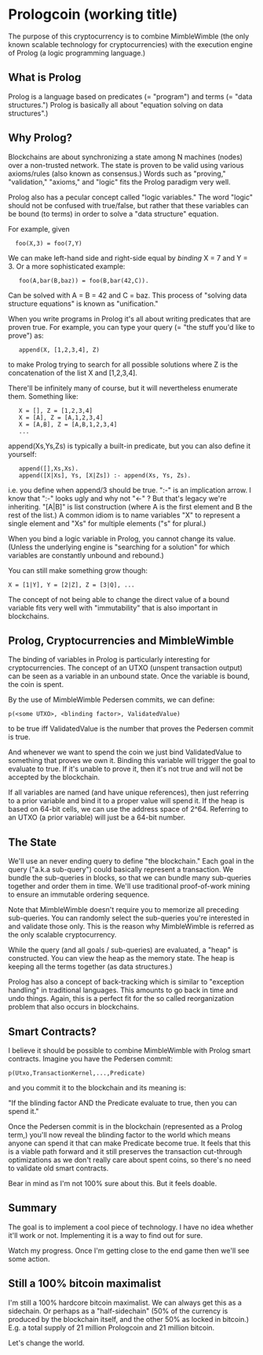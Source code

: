# Prologcoin (working title)

The purpose of this cryptocurrency is to combine MimbleWimble (the
only known scalable technology for cryptocurrencies) with the
execution engine of Prolog (a logic programming language.)

## What is Prolog

Prolog is a language based on predicates (= "program") and terms (=
"data structures.") Prolog is basically all about "equation solving on
data structures".)

## Why Prolog?

Blockchains are about synchronizing a state among N machines (nodes)
over a non-trusted network. The state is proven to be valid using
various axioms/rules (also known as consensus.) Words such as
"proving," "validation," "axioms," and "logic" fits the Prolog
paradigm very well.

Prolog also has a pecular concept called "logic variables." The word
"logic" should not be confused with true/false, but rather that these
variables can be bound (to terms) in order to solve a "data structure"
equation.

For example, given

```
  foo(X,3) = foo(7,Y)
```

We can make left-hand side and right-side equal by _binding_ X = 7 and
Y = 3. Or a more sophisticated example:

```
   foo(A,bar(B,baz)) = foo(B,bar(42,C)). 
```

Can be solved with A = B = 42 and C = baz. This process of "solving
data structure equations" is known as "unification."

When you write programs in Prolog it's all about writing predicates
that are proven true. For example, you can type your query (= "the
stuff you'd like to prove") as:

```
   append(X, [1,2,3,4], Z)
```

to make Prolog trying to search for all possible solutions where Z is
the concatenation of the list X and [1,2,3,4].

There'll be infinitely many of course, but it will nevertheless
enumerate them. Something like:

```
   X = [], Z = [1,2,3,4]
   X = [A], Z = [A,1,2,3,4]
   X = [A,B], Z = [A,B,1,2,3,4]
   ...
```

append(Xs,Ys,Zs) is typically a built-in predicate, but you can also define
it yourself:

```
   append([],Xs,Xs).
   append([X|Xs], Ys, [X|Zs]) :- append(Xs, Ys, Zs).
```

i.e. you define when append/3 should be true. ":-" is an implication
arrow. I know that ":-" looks ugly and why not "<-" ? But that's
legacy we're inheriting. "[A|B]" is list construction (where A is
the first element and B the rest of the list.) A common idiom is to
name variables "X" to represent a single element and "Xs" for multiple
elements ("s" for plural.)

When you bind a logic variable in Prolog, you cannot change its
value. (Unless the underlying engine is "searching for a solution" for
which variables are constantly unbound and rebound.)

You can still make something grow though:

```
X = [1|Y], Y = [2|Z], Z = [3|Q], ...
```

The concept of not being able to change the direct value of a bound
variable fits very well with "immutability" that is also
important in blockchains.

## Prolog, Cryptocurrencies and MimbleWimble

The binding of variables in Prolog is particularly interesting for
cryptocurrencies. The concept of an UTXO (unspent transaction output)
can be seen as a variable in an unbound state. Once the variable is
bound, the coin is spent.

By the use of MimbleWimble Pedersen commits, we can define:

```
p(<some UTXO>, <blinding factor>, ValidatedValue)
```

to be true iff ValidatedValue is the number that proves the Pedersen
commit is true.

And whenever we want to spend the coin we just bind ValidatedValue to
something that proves we own it. Binding this variable will trigger
the goal to evaluate to true. If it's unable to prove it, then it's
not true and will not be accepted by the blockchain.

If all variables are named (and have unique references), then just
referring to a prior variable and bind it to a proper value will spend
it. If the heap is based on 64-bit cells, we can use the address space
of 2^64. Referring to an UTXO (a prior variable) will just be a 64-bit
number.

## The State

We'll use an never ending query to define "the blockchain." Each goal
in the query ("a.k.a sub-query") could basically represent a
transaction. We bundle the sub-queries in blocks, so that we can
bundle many sub-queries together and order them in time. We'll use
traditional proof-of-work mining to ensure an immutable ordering
sequence.

Note that MimbleWimble doesn't require you to memorize all preceding
sub-queries. You can randomly select the sub-queries you're interested
in and validate those only. This is the reason why MimbleWimble is
referred as the only scalable cryptocurrency.

While the query (and all goals / sub-queries) are evaluated, a "heap"
is constructed. You can view the heap as the memory state. The heap is
keeping all the terms together (as data structures.)

Prolog has also a concept of back-tracking which is similar to
"exception handling" in traditional languages. This amounts to go back
in time and undo things. Again, this is a perfect fit for the so
called reorganization problem that also occurs in blockchains.

## Smart Contracts?

I believe it should be possible to combine MimbleWimble with Prolog
smart contracts. Imagine you have the Pedersen commit:

```
p(Utxo,TransactionKernel,...,Predicate)
```

and you commit it to the blockchain and its meaning is:

"If the blinding factor AND the Predicate evaluate to true, then you
can spend it."

Once the Pedersen commit is in the blockchain (represented as a Prolog
term,) you'll now reveal the blinding factor to the world which means
anyone can spend it that can make Predicate become true. It feels that
this is a viable path forward and it still preserves the transaction
cut-through optimizations as we don't really care about spent coins,
so there's no need to validate old smart contracts.

Bear in mind as I'm not 100% sure about this. But it feels doable.

## Summary

The goal is to implement a cool piece of technology. I have no idea
whether it'll work or not. Implementing it is a way to find out for
sure.

Watch my progress. Once I'm getting close to the end game then we'll
see some action.

## Still a 100% bitcoin maximalist

I'm still a 100% hardcore bitcoin maximalist. We can always get this
as a sidechain. Or perhaps as a "half-sidechain" (50% of the currency
is produced by the blockchain itself, and the other 50% as locked in
bitcoin.) E.g. a total supply of 21 million Prologcoin and 21 million
bitcoin.

Let's change the world.


